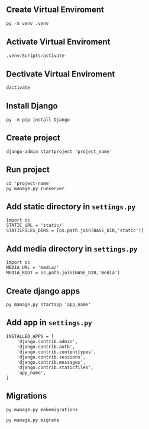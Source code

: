 ## Create Virtual Enviroment

```python
py -m venv .venv
```
## Activate Virtual Enviroment

```python
.venv/Scripts/activate
```

## Dectivate Virtual Enviroment

```python
dactivate
```

## Install Django

```
py -m pip install Django
```

## Create project

```
django-admin startproject 'project_name'
```

## Run project

```
cd 'project-name'
py manage.py runserver
```

## Add static directory in ``settings.py``

```
import os
STATIC_URL = 'static/'
STATICFILES_DIRS = [os.path.join(BASE_DIR,'static')]
```

## Add media directory in ``settings.py``

```
import os
MEDIA_URL = 'media/'
MEDIA_ROOT = os.path.join(BASE_DIR,'media')
```

## Create django apps

```
py manage.py startapp 'app_name'
```


## Add app in ``settings.py``

```
INSTALLED_APPS = [
    'django.contrib.admin',
    'django.contrib.auth',
    'django.contrib.contenttypes',
    'django.contrib.sessions',
    'django.contrib.messages',
    'django.contrib.staticfiles',
    'app_name',
]
```

## Migrations

```
py manage.py makemigrations
```

```
py manage.py migrate
```

